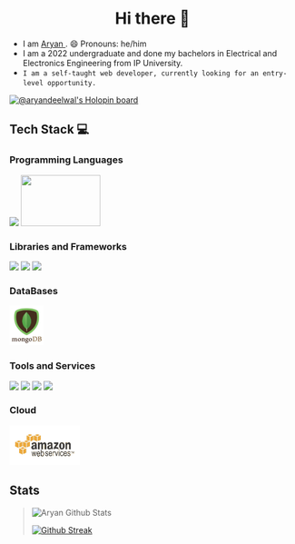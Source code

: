 <h1 align="center"> Hi there 👋 </h1>

* I am [ Aryan ](https://www.linkedin.com/in/aryan-a0439421b/). 😄 Pronouns: he/him
* I am a 2022 undergraduate and done my bachelors in Electrical and Electronics Engineering from IP University.
* ```I am a self-taught web developer, currently looking for an entry-level opportunity.```

[![@aryandeelwal's Holopin board](https://holopin.io/api/user/board?user=aryandeelwal)](https://holopin.io/@aryandeelwal)


## Tech Stack 💻 

### Programming Languages
<p float="left">
<img src="https://res.cloudinary.com/practicaldev/image/fetch/s--xVCufn18--/c_limit%2Cf_auto%2Cfl_progressive%2Cq_66%2Cw_880/https://dev-to-uploads.s3.amazonaws.com/uploads/articles/5nnkrcc3kixypm642opg.gif" height="90" />   
<img src="https://logos-download.com/wp-content/uploads/2019/01/JavaScript_Logo.png"  height="90" width="140"/>
</p>

### Libraries and Frameworks
<p float="left">
<img src="https://expressjs.com/images/express-facebook-share.png" height="50">
<img src="https://thumbs.gfycat.com/BestMeagerHoki-size_restricted.gif" height="60">
<img src="https://repository-images.githubusercontent.com/377044244/dbf0fe00-cd6f-11eb-9e1e-b8b1031c0b6a" height="60">
</p>

### DataBases
<p float="left">
<img src="https://raw.githubusercontent.com/DiptoChakrabarty/DiptoChakrabarty/master/assets/mongo.gif" height="70">
</p>

### Tools and Services
<p float="left">
<img src="https://code.visualstudio.com/opengraphimg/opengraph-blog.png" height="70">
<img src="https://camo.githubusercontent.com/6c83d44cce2207f2ebe74e1164eab7b6c91a6f97912817de565345186914c44f/68747470733a2f2f692e70696e696d672e636f6d2f6f726967696e616c732f38662f39312f32382f38663931323839366163343932326461623862633663346333636265646335622e676966" height="70">
<img src="https://assets.vercel.com/image/upload/q_auto/front/zeit/og.png" height="70">
<img src="https://voyager.postman.com/illustration/about-cityscape-postman-illustration.svg" height="80">
</p>

### Cloud
<p float="left">
<img src="https://raw.githubusercontent.com/DiptoChakrabarty/DiptoChakrabarty/master/assets/aws.gif" height="70">
</p>

## Stats
> ![Aryan Github Stats](https://github-readme-stats.vercel.app/api?username=aryandeelwal&show_icons=true_color)
>
> [![Github Streak](https://github-readme-streak-stats.herokuapp.com/?user=aryandeelwal&theme=dark&count_private=true&theme=radical)](https://github.com/aryandeelwal)

<!--
**aryandeelwal/aryandeelwal** is a ✨ _special_ ✨ repository because its `README.md` (this file) appears on your GitHub profile.

Here are some ideas to get you started:

- 🔭 I’m currently working on ...
- 🌱 I’m currently learning ...
- 👯 I’m looking to collaborate on ...
- 🤔 I’m looking for help with ...
- 💬 Ask me about ...
- 📫 How to reach me: ...
- 😄 Pronouns: ...
- ⚡ Fun fact: ...
-->
